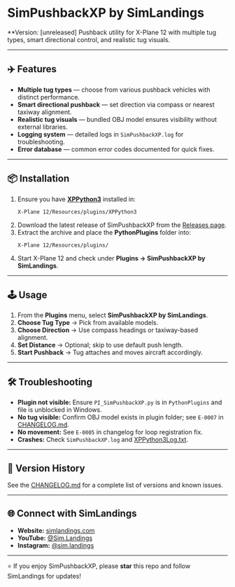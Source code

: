 # SimPushbackXP by SimLandings

**Version: [unreleased]
Pushback utility for X-Plane 12 with multiple tug types, smart directional control, and realistic tug visuals.

---

## ✈️ Features
- **Multiple tug types** — choose from various pushback vehicles with distinct performance.  
- **Smart directional pushback** — set direction via compass or nearest taxiway alignment.  
- **Realistic tug visuals** — bundled OBJ model ensures visibility without external libraries.  
- **Logging system** — detailed logs in `SimPushbackXP.log` for troubleshooting.  
- **Error database** — common error codes documented for quick fixes.  

---

## 📦 Installation
1. Ensure you have **[XPPython3](https://xppython3.readthedocs.io/en/latest/)** installed in:
   ```
   X-Plane 12/Resources/plugins/XPPython3
   ```
2. Download the latest release of SimPushbackXP from the [Releases page](../../releases).  
3. Extract the archive and place the **PythonPlugins** folder into:
   ```
   X-Plane 12/Resources/plugins/
   ```
4. Start X-Plane 12 and check under **Plugins → SimPushbackXP by SimLandings**.

---

## 🕹 Usage
1. From the **Plugins** menu, select **SimPushbackXP by SimLandings**.  
2. **Choose Tug Type** → Pick from available models.  
3. **Choose Direction** → Use compass headings or taxiway-based alignment.  
4. **Set Distance** → Optional; skip to use default push length.  
5. **Start Pushback** → Tug attaches and moves aircraft accordingly.  

---

## 🛠 Troubleshooting
- **Plugin not visible:** Ensure `PI_SimPushbackXP.py` is in `PythonPlugins` and file is unblocked in Windows.  
- **No tug visible:** Confirm OBJ model exists in plugin folder; see `E-0007` in [CHANGELOG.md](CHANGELOG.md).  
- **No movement:** See `E-0005` in changelog for loop registration fix.  
- **Crashes:** Check `SimPushbackXP.log` and [XPPython3Log.txt](XPPython3Log.txt).  

---

## 📜 Version History
See the [CHANGELOG.md](CHANGELOG.md) for a complete list of versions and known issues.

---

## 🌐 Connect with SimLandings
- **Website:** [simlandings.com](https://simlandings.com)  
- **YouTube:** [@Sim.Landings](https://www.youtube.com/@Sim.Landings)  
- **Instagram:** [@sim.landings](https://www.instagram.com/sim.landings/)  

---

⭐ If you enjoy SimPushbackXP, please **star** this repo and follow SimLandings for updates!
